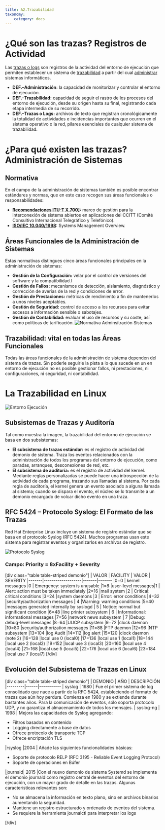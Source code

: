 ```yaml
---
title: A2.Trazabilidad
taxonomy:
    category: docs
---
```


# ¿Qué son las trazas? Registros de Actividad
Las <u>trazas o logs</u> son registros de la actividad del entorno de ejecución que permiten establecer un  sistema de <u>trazabilidad</u> a partir del cual <u>administrar</u> sistemas informáticos.
+ **DEF.–Administración:** la capacidad de monitorizar y controlar el entorno de ejecución. 
+ **DEF.–Trazabilidad:** capacidad de seguir el rastro de los procesos del entorno de ejecución, desde su origen hasta su final, registrando cada etapa intermedia de su recorrido.
+ **DEF.–Trazas o Logs:** archivos de texto que registran cronológicamente la totalidad de actividades e incidencias importantes que ocurren en el sistema operativo o la red, pilares esenciales de cualquier sistema de trazabilidad.

# ¿Para qué existen las trazas? Administración de Sistemas

## Normativa
En el campo de la administración de sistemas también es posible encontrar estándares y normas, que en este caso recogen sus áreas funcionales o responsabilidades:
 + <strong><a href="https://1f8a81b9b0707b63-19211.webchannel-proxy.scarabresearch.com/rec/T-REC-X.700-199209-I/es">Recomendaciones ITU-T X.700]</a>:</strong> marco de gestión para la interconexión de sistema abiertos en aplicaciones del CCITT (Comité Consultivo Internacional Telegráfico y Telefónico).
 + <strong><a href='https://www.une.org/encuentra-tu-norma/busca-tu-norma/iso?c=024406' target='_blank'>ISO/IEC 10.040/1998</a>:</strong> Systems Management Overview.
 
## Áreas Funcionales de la Administración de Sistemas
Estas normativas distingues cinco áreas funcionales principales en la administración de sistemas:
+	**Gestión de la Configuración:** velar por el control de versiones del software y la compatibilidad.l
+	**Gestión de Fallos:** mecanismos de detección, aislamiento, diagnóstico y corrección de averías de la red y condiciones de error.
+	**Gestión de Prestaciones:** métricas de rendimiento a fin de mantenerlos a unos niveles aceptables.
+	**Gestión de Seguridad:** control de acceso a los recursos para evitar accesos a información sensible o sabotajes.
+	**Gestión de Contabilidad:** evaluar el uso de recursos y su coste, así como políticas de tarificación.
![Normativa Adminsitración Sistemas](image://teoria/teoria-administracion-sistemas.jpg)


## Trazabilidad: vital en todas las Áreas Funcionales
Todas las áreas funcionales de la administración de sistema dependen del sistema de trazas. Sin poderle seguirle la pista a lo que sucede en un en entorno de ejecución no es posible gestionar fallos, ni prestaciones, ni configuraciones, ni seguridad, ni contabilidad.

# La Trazabilidad en Linux
![Entorno Ejecución](image://teoria/teoria-entorno.jpg)

## Subsistemas de Trazas y Auditoría
Tal como muestra la imagen, la trazabilidad del entorno de ejecución se basa en dos subsistemas:
+ **El subsistema de trazas estándar:** es el registro de actividad del demonio de sistema. Traza los eventos relacionados con la administración de todos los programas del entorno de ejecución, como paradas, arranques, desconexiones de red, etc.
+ **El subsistema de auditoría:** es el registro de actividad del kernel. Mediante reglas personalizadas se puede hacer una introspección de la actividad de cada programa, trazando sus llamadas al sistema. Por cada regla de auditoría, el kernel genera un evento asociado a alguna llamada al sistema; cuando se dispara el evento, el núcleo se lo transmite a un demonio encargado de volcar dicho evento en una traza. 

## RFC 5424 – Protocolo Syslog: El Formato de las Trazas

Red Hat Enterprise Linux incluye un sistema de registro estándar que se basa en el protocolo Syslog (RFC 5424). Muchos programas usan este sistema para registrar eventos y organizarlos en archivos de registro.

![Protocolo Syslog](image://teoria/teoria-entorno-syslog.jpg)


### Campo: Priority = 8xFacility + Severity

[div class="table table-striped demonio"]
| VALOR | FACILITY          | VALOR |  SEVERITY 
|-------|-------------------|-------|-------
|0=0	| kernel messages   |0      | Emergency: system is unusable
|1=8	|user-level messages|1      | Alert: action must be taken immediately
|2=16	|mail system	    |2	    | Critical: critical conditions
|3=24	|system daemons	    |3	    | Error: error conditions
|4=32	|security/authorization messages          | 4 |Warning: warning conditions
|5=40	|messages generated internally by syslogd | 5 |	Notice: normal but significant condition
|6=48	|line printer subsystem	| 6	 | Informational: informational messages
|7=56	|network news subsystem	| 7  |Debug: debug-level messages
|8=64	|UUCP subsystem
|9=72	|clock daemon
|10=80	|security/authorization messages
|11=88	|FTP daemon
|12=96	|NTP subsystem
|13=104	|log Audit
|14=112	|log alert
|15=120	|clock daemon (note 2)
|16=128	|local use 0  (local0)
|17=136	|local use 1  (local1)
|18=144	|local use 2  (local2)
|19=152	|local use 3  (local3)
|20=160	|local use 4  (local4)
|21=168	|local use 5  (local5)
|22=176	|local use 6  (local6)
|23=184	|local use 7  (local7)
[/div]

##	Evolución del Subsistema de Trazas en Linux

[div class="table table-striped demonio"]
| DEMONIO | AÑO  | DESCRIPCIÓN
|---------|------|-----------
| syslog  | 1980 | Fue el primer sistema de log consolidado que nace a partir de la RFC 5424, estableciendo el formato de trazas que aún hoy perdura. Comienza en 1980 y se extiende durante bastantes años. Para la comunicación de eventos, sólo soporta protocolo UDP, y no garantiza el almacenamiento de todos los mensajes.
| syslog-ng | 1998 | Mejora las capacidades de Syslog agregando:<ul><li>Filtros basados en contenido</li><li>Logging directamente a base de datos</li><li>Ofrece protocolo de transporte TCP</li><li>Ofrece encriptación TLS</li></ul>
|rsyslog |2004 | Añade las siguientes funcionalidades básicas: <ul><li>Soporte de protocolo RELP (RFC 3195 - Reliable Event Logging Protocol)</li><li>Soporte de operaciones en Búfer</li></ul>
|journald| 2015 |Con el nuevo demonio de sistema Systemd se implementa el demonio journald como registro central de eventos del entorno de ejecución, con un mayor grado de detalle en las trazas. Algunas características relevantes son: <ul><li>No se almacena la información en texto plano, sino en archivos binarios aumentando la seguridad.</li><li>Mantiene un registro estructurado y ordenado de eventos del sistema.</li><li>Se requiere la herramienta journalctl para interpretar los logs</li></ul>
[/div]